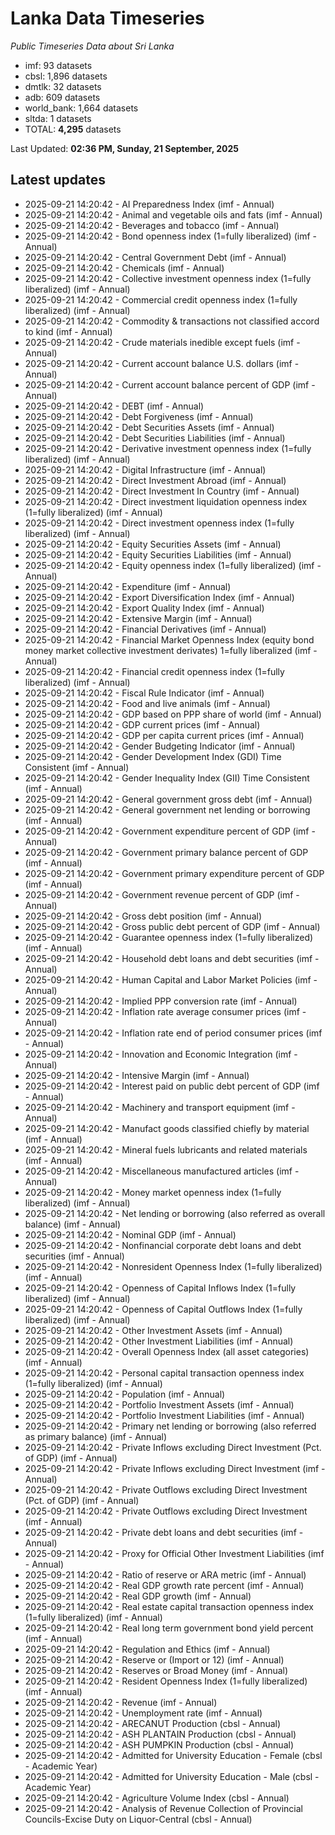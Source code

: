 # Lanka Data Timeseries
*Public Timeseries Data about Sri Lanka*

* imf: 93 datasets
* cbsl: 1,896 datasets
* dmtlk: 32 datasets
* adb: 609 datasets
* world_bank: 1,664 datasets
* sltda: 1 datasets
* TOTAL: **4,295** datasets

Last Updated: **02:36 PM, Sunday, 21 September, 2025**

## Latest updates

* 2025-09-21 14:20:42 - AI Preparedness Index (imf - Annual)
* 2025-09-21 14:20:42 - Animal and vegetable oils and fats (imf - Annual)
* 2025-09-21 14:20:42 - Beverages and tobacco (imf - Annual)
* 2025-09-21 14:20:42 - Bond openness index (1=fully liberalized) (imf - Annual)
* 2025-09-21 14:20:42 - Central Government Debt (imf - Annual)
* 2025-09-21 14:20:42 - Chemicals (imf - Annual)
* 2025-09-21 14:20:42 - Collective investment openness index (1=fully liberalized) (imf - Annual)
* 2025-09-21 14:20:42 - Commercial credit openness index (1=fully liberalized) (imf - Annual)
* 2025-09-21 14:20:42 - Commodity & transactions not classified accord to kind (imf - Annual)
* 2025-09-21 14:20:42 - Crude materials inedible except fuels (imf - Annual)
* 2025-09-21 14:20:42 - Current account balance U.S. dollars (imf - Annual)
* 2025-09-21 14:20:42 - Current account balance percent of GDP (imf - Annual)
* 2025-09-21 14:20:42 - DEBT (imf - Annual)
* 2025-09-21 14:20:42 - Debt Forgiveness (imf - Annual)
* 2025-09-21 14:20:42 - Debt Securities Assets (imf - Annual)
* 2025-09-21 14:20:42 - Debt Securities Liabilities (imf - Annual)
* 2025-09-21 14:20:42 - Derivative investment openness index (1=fully liberalized) (imf - Annual)
* 2025-09-21 14:20:42 - Digital Infrastructure (imf - Annual)
* 2025-09-21 14:20:42 - Direct Investment Abroad (imf - Annual)
* 2025-09-21 14:20:42 - Direct Investment In Country (imf - Annual)
* 2025-09-21 14:20:42 - Direct investment liquidation openness index (1=fully liberalized) (imf - Annual)
* 2025-09-21 14:20:42 - Direct investment openness index (1=fully liberalized) (imf - Annual)
* 2025-09-21 14:20:42 - Equity Securities Assets (imf - Annual)
* 2025-09-21 14:20:42 - Equity Securities Liabilities (imf - Annual)
* 2025-09-21 14:20:42 - Equity openness index (1=fully liberalized) (imf - Annual)
* 2025-09-21 14:20:42 - Expenditure (imf - Annual)
* 2025-09-21 14:20:42 - Export Diversification Index (imf - Annual)
* 2025-09-21 14:20:42 - Export Quality Index (imf - Annual)
* 2025-09-21 14:20:42 - Extensive Margin (imf - Annual)
* 2025-09-21 14:20:42 - Financial Derivatives (imf - Annual)
* 2025-09-21 14:20:42 - Financial Market Openness Index (equity bond money market collective investment derivates) 1=fully liberalized (imf - Annual)
* 2025-09-21 14:20:42 - Financial credit openness index (1=fully liberalized) (imf - Annual)
* 2025-09-21 14:20:42 - Fiscal Rule Indicator (imf - Annual)
* 2025-09-21 14:20:42 - Food and live animals (imf - Annual)
* 2025-09-21 14:20:42 - GDP based on PPP share of world (imf - Annual)
* 2025-09-21 14:20:42 - GDP current prices (imf - Annual)
* 2025-09-21 14:20:42 - GDP per capita current prices (imf - Annual)
* 2025-09-21 14:20:42 - Gender Budgeting Indicator (imf - Annual)
* 2025-09-21 14:20:42 - Gender Development Index (GDI) Time Consistent (imf - Annual)
* 2025-09-21 14:20:42 - Gender Inequality Index (GII) Time Consistent (imf - Annual)
* 2025-09-21 14:20:42 - General government gross debt (imf - Annual)
* 2025-09-21 14:20:42 - General government net lending or borrowing (imf - Annual)
* 2025-09-21 14:20:42 - Government expenditure percent of GDP (imf - Annual)
* 2025-09-21 14:20:42 - Government primary balance percent of GDP (imf - Annual)
* 2025-09-21 14:20:42 - Government primary expenditure percent of GDP (imf - Annual)
* 2025-09-21 14:20:42 - Government revenue percent of GDP (imf - Annual)
* 2025-09-21 14:20:42 - Gross debt position (imf - Annual)
* 2025-09-21 14:20:42 - Gross public debt percent of GDP (imf - Annual)
* 2025-09-21 14:20:42 - Guarantee openness index (1=fully liberalized) (imf - Annual)
* 2025-09-21 14:20:42 - Household debt loans and debt securities (imf - Annual)
* 2025-09-21 14:20:42 - Human Capital and Labor Market Policies (imf - Annual)
* 2025-09-21 14:20:42 - Implied PPP conversion rate (imf - Annual)
* 2025-09-21 14:20:42 - Inflation rate average consumer prices (imf - Annual)
* 2025-09-21 14:20:42 - Inflation rate end of period consumer prices (imf - Annual)
* 2025-09-21 14:20:42 - Innovation and Economic Integration (imf - Annual)
* 2025-09-21 14:20:42 - Intensive Margin (imf - Annual)
* 2025-09-21 14:20:42 - Interest paid on public debt percent of GDP (imf - Annual)
* 2025-09-21 14:20:42 - Machinery and transport equipment (imf - Annual)
* 2025-09-21 14:20:42 - Manufact goods classified chiefly by material (imf - Annual)
* 2025-09-21 14:20:42 - Mineral fuels lubricants and related materials (imf - Annual)
* 2025-09-21 14:20:42 - Miscellaneous manufactured articles (imf - Annual)
* 2025-09-21 14:20:42 - Money market openness index (1=fully liberalized) (imf - Annual)
* 2025-09-21 14:20:42 - Net lending or borrowing (also referred as overall balance) (imf - Annual)
* 2025-09-21 14:20:42 - Nominal GDP (imf - Annual)
* 2025-09-21 14:20:42 - Nonfinancial corporate debt loans and debt securities (imf - Annual)
* 2025-09-21 14:20:42 - Nonresident Openness Index (1=fully liberalized) (imf - Annual)
* 2025-09-21 14:20:42 - Openness of Capital Inflows Index (1=fully liberalized) (imf - Annual)
* 2025-09-21 14:20:42 - Openness of Capital Outflows Index (1=fully liberalized) (imf - Annual)
* 2025-09-21 14:20:42 - Other Investment Assets (imf - Annual)
* 2025-09-21 14:20:42 - Other Investment Liabilities (imf - Annual)
* 2025-09-21 14:20:42 - Overall Openness Index (all asset categories) (imf - Annual)
* 2025-09-21 14:20:42 - Personal capital transaction openness index (1=fully liberalized) (imf - Annual)
* 2025-09-21 14:20:42 - Population (imf - Annual)
* 2025-09-21 14:20:42 - Portfolio Investment Assets (imf - Annual)
* 2025-09-21 14:20:42 - Portfolio Investment Liabilities (imf - Annual)
* 2025-09-21 14:20:42 - Primary net lending or borrowing (also referred as primary balance) (imf - Annual)
* 2025-09-21 14:20:42 - Private Inflows excluding Direct Investment (Pct. of GDP) (imf - Annual)
* 2025-09-21 14:20:42 - Private Inflows excluding Direct Investment (imf - Annual)
* 2025-09-21 14:20:42 - Private Outflows excluding Direct Investment (Pct. of GDP) (imf - Annual)
* 2025-09-21 14:20:42 - Private Outflows excluding Direct Investment (imf - Annual)
* 2025-09-21 14:20:42 - Private debt loans and debt securities (imf - Annual)
* 2025-09-21 14:20:42 - Proxy for Official Other Investment Liabilities (imf - Annual)
* 2025-09-21 14:20:42 - Ratio of reserve or ARA metric (imf - Annual)
* 2025-09-21 14:20:42 - Real GDP growth rate percent (imf - Annual)
* 2025-09-21 14:20:42 - Real GDP growth (imf - Annual)
* 2025-09-21 14:20:42 - Real estate capital transaction openness index (1=fully liberalized) (imf - Annual)
* 2025-09-21 14:20:42 - Real long term government bond yield percent (imf - Annual)
* 2025-09-21 14:20:42 - Regulation and Ethics (imf - Annual)
* 2025-09-21 14:20:42 - Reserve or (Import or 12) (imf - Annual)
* 2025-09-21 14:20:42 - Reserves or Broad Money (imf - Annual)
* 2025-09-21 14:20:42 - Resident Openness Index (1=fully liberalized) (imf - Annual)
* 2025-09-21 14:20:42 - Revenue (imf - Annual)
* 2025-09-21 14:20:42 - Unemployment rate (imf - Annual)
* 2025-09-21 14:20:42 - ARECANUT Production (cbsl - Annual)
* 2025-09-21 14:20:42 - ASH PLANTAIN Production (cbsl - Annual)
* 2025-09-21 14:20:42 - ASH PUMPKIN Production (cbsl - Annual)
* 2025-09-21 14:20:42 - Admitted for University Education - Female (cbsl - Academic Year)
* 2025-09-21 14:20:42 - Admitted for University Education - Male (cbsl - Academic Year)
* 2025-09-21 14:20:42 - Agriculture Volume Index (cbsl - Annual)
* 2025-09-21 14:20:42 - Analysis of Revenue Collection of Provincial Councils-Excise Duty on Liquor-Central (cbsl - Annual)